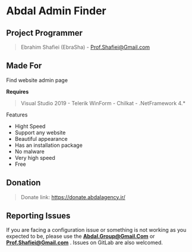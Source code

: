 # Abdal Admin Finder

## Project Programmer
> Ebrahim Shafiei (EbraSha) - Prof.Shafiei@Gmail.com

## Made For 



Find website admin page

**Requires**
> Visual Studio 2019 - Telerik WinForm - Chilkat - .NetFramework 4.*
>


Features

- Hight Speed
- Support any website
- Beautiful appearance
- Has an installation package
- No malware
- Very high speed
- Free


## Donation 
> Donate link: https://donate.abdalagency.ir/ 



## Reporting Issues

If you are facing a configuration issue or something is not working as you expected to be, please use the **Abdal.Group@Gmail.Com** or **Prof.Shafiei@Gmail.com** . Issues on GitLab are also welcomed.